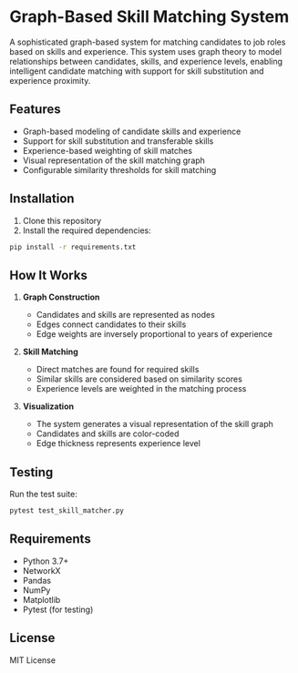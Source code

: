 # Graph-Based Skill Matching System

A sophisticated graph-based system for matching candidates to job roles based on skills and experience. This system uses graph theory to model relationships between candidates, skills, and experience levels, enabling intelligent candidate matching with support for skill substitution and experience proximity.

## Features

- Graph-based modeling of candidate skills and experience
- Support for skill substitution and transferable skills
- Experience-based weighting of skill matches
- Visual representation of the skill matching graph
- Configurable similarity thresholds for skill matching

## Installation

1. Clone this repository
2. Install the required dependencies:
```bash
pip install -r requirements.txt
```




## How It Works

1. **Graph Construction**
   - Candidates and skills are represented as nodes
   - Edges connect candidates to their skills
   - Edge weights are inversely proportional to years of experience

2. **Skill Matching**
   - Direct matches are found for required skills
   - Similar skills are considered based on similarity scores
   - Experience levels are weighted in the matching process

3. **Visualization**
   - The system generates a visual representation of the skill graph
   - Candidates and skills are color-coded
   - Edge thickness represents experience level

## Testing

Run the test suite:
```bash
pytest test_skill_matcher.py
```

## Requirements

- Python 3.7+
- NetworkX
- Pandas
- NumPy
- Matplotlib
- Pytest (for testing)

## License

MIT License 